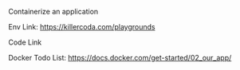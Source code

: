 Containerize an application

Env Link: https://killercoda.com/playgrounds

Code Link

Docker Todo List:
https://docs.docker.com/get-started/02_our_app/
